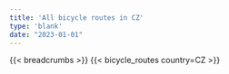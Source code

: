 ```yaml
---
title: 'All bicycle routes in CZ'
type: 'blank'
date: "2023-01-01"
---
```


{{< breadcrumbs >}}
{{< bicycle_routes country=CZ >}}
